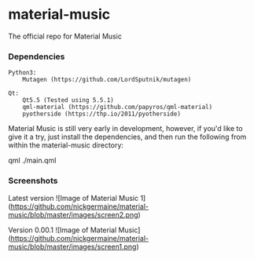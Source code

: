 # material-music
The official repo for Material Music

### Dependencies
	Python3:
		Mutagen (https://github.com/LordSputnik/mutagen)

	Qt:
		Qt5.5 (Tested using 5.5.1)
		qml-material (https://github.com/papyros/qml-material)
		pyotherside (https://thp.io/2011/pyotherside)

Material Music is still very early in development, however, if you'd like to give it a try, just install the dependencies, and then run the following from within the material-music directory:

qml ./main.qml

### Screenshots
Latest version
![Image of Material Music 1]
(https://github.com/nickgermaine/material-music/blob/master/images/screen2.png)

Version 0.00.1
![Image of Material Music]
(https://github.com/nickgermaine/material-music/blob/master/images/screen1.png)

